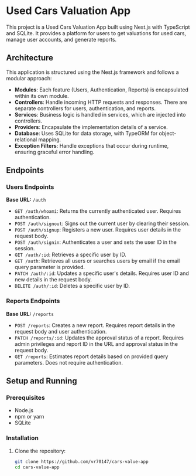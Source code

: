 # Used Cars Valuation App

This project is a Used Cars Valuation App built using Nest.js with TypeScript and SQLite. It provides a platform for users to get valuations for used cars, manage user accounts, and generate reports.

## Architecture

This application is structured using the Nest.js framework and follows a modular approach:
- **Modules**: Each feature (Users, Authentication, Reports) is encapsulated within its own module.
- **Controllers**: Handle incoming HTTP requests and responses. There are separate controllers for users, authentication, and reports.
- **Services**: Business logic is handled in services, which are injected into controllers.
- **Providers**: Encapsulate the implementation details of a service.
- **Database**: Uses SQLite for data storage, with TypeORM for object-relational mapping.
- **Exception Filters**: Handle exceptions that occur during runtime, ensuring graceful error handling.

## Endpoints

### Users Endpoints

**Base URL:** `/auth`
- `GET /auth/whoami`: Returns the currently authenticated user. Requires authentication.
- `POST /auth/signout`: Signs out the current user by clearing their session.
- `POST /auth/signup`: Registers a new user. Requires user details in the request body.
- `POST /auth/signin`: Authenticates a user and sets the user ID in the session.
- `GET /auth/:id`: Retrieves a specific user by ID.
- `GET /auth`: Retrieves all users or searches users by email if the email query parameter is provided.
- `PATCH /auth/:id`: Updates a specific user's details. Requires user ID and new details in the request body.
- `DELETE /auth/:id`: Deletes a specific user by ID.

### Reports Endpoints

**Base URL:** `/reports`
- `POST /reports`: Creates a new report. Requires report details in the request body and user authentication.
- `PATCH /reports/:id`: Updates the approval status of a report. Requires admin privileges and report ID in the URL and approval status in the request body.
- `GET /reports`: Estimates report details based on provided query parameters. Does not require authentication.

## Setup and Running

### Prerequisites
- Node.js
- npm or yarn
- SQLite

### Installation
1. Clone the repository:
   ```bash
   git clone https://github.com/vr70147/cars-value-app
   cd cars-value-app
